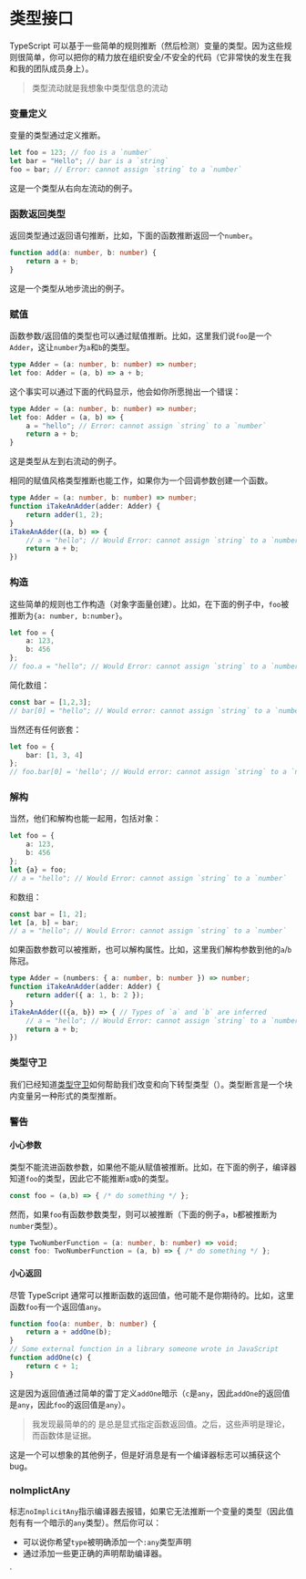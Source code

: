 # 类型接口

TypeScript 可以基于一些简单的规则推断（然后检测）变量的类型。因为这些规则很简单，你可以把你的精力放在组织安全/不安全的代码（它非常快的发生在我和我的团队成员身上）。

> 类型流动就是我想象中类型信息的流动

### 变量定义

变量的类型通过定义推断。
```ts
let foo = 123; // foo is a `number`
let bar = "Hello"; // bar is a `string`
foo = bar; // Error: cannot assign `string` to a `number`
```

这是一个类型从右向左流动的例子。

### 函数返回类型

返回类型通过返回语句推断，比如，下面的函数推断返回一个`number`。
```ts
function add(a: number, b: number) {
    return a + b;
}
```
这是一个类型从地步流出的例子。

### 赋值

函数参数/返回值的类型也可以通过赋值推断。比如，这里我们说`foo`是一个`Adder`，这让`number`为`a`和`b`的类型。

```ts
type Adder = (a: number, b: number) => number;
let foo: Adder = (a, b) => a + b;
```

这个事实可以通过下面的代码显示，他会如你所愿抛出一个错误：
```ts
type Adder = (a: number, b: number) => number;
let foo: Adder = (a, b) => {
    a = "hello"; // Error: cannot assign `string` to a `number`
    return a + b;
}
```

这是类型从左到右流动的例子。

相同的赋值风格类型推断也能工作，如果你为一个回调参数创建一个函数。
```ts
type Adder = (a: number, b: number) => number;
function iTakeAnAdder(adder: Adder) {
    return adder(1, 2);
}
iTakeAnAdder((a, b) => {
    // a = "hello"; // Would Error: cannot assign `string` to a `number`
    return a + b;
})
```

### 构造

这些简单的规则也工作构造（对象字面量创建）。比如，在下面的例子中，`foo`被推断为`{a: number, b:number}`。
```ts
let foo = {
    a: 123,
    b: 456
};
// foo.a = "hello"; // Would Error: cannot assign `string` to a `number`
```

简化数组：
```ts
const bar = [1,2,3];
// bar[0] = "hello"; // Would error: cannot assign `string` to a `number`
```

当然还有任何嵌套：
```ts
let foo = {
    bar: [1, 3, 4]
};
// foo.bar[0] = 'hello'; // Would error: cannot assign `string` to a `number`
```

### 解构

当然，他们和解构也能一起用，包括对象：
```ts
let foo = {
    a: 123,
    b: 456
};
let {a} = foo;
// a = "hello"; // Would Error: cannot assign `string` to a `number`
```
和数组：
```ts
const bar = [1, 2];
let [a, b] = bar;
// a = "hello"; // Would Error: cannot assign `string` to a `number`
```
如果函数参数可以被推断，也可以解构属性。比如，这里我们解构参数到他的`a`/`b`陈冠。
```ts
type Adder = (numbers: { a: number, b: number }) => number;
function iTakeAnAdder(adder: Adder) {
    return adder({ a: 1, b: 2 });
}
iTakeAnAdder(({a, b}) => { // Types of `a` and `b` are inferred
    // a = "hello"; // Would Error: cannot assign `string` to a `number`
    return a + b;
})
```

### 类型守卫

我们已经知道[类型守卫]()如何帮助我们改变和向下转型类型（）。类型断言是一个块内变量另一种形式的类型推断。

### 警告

#### 小心参数

类型不能流进函数参数，如果他不能从赋值被推断。比如，在下面的例子，编译器知道`foo`的类型，因此它不能推断`a`或`b`的类型。
```ts
const foo = (a,b) => { /* do something */ };
```

然而，如果`foo`有函数参数类型，则可以被推断（下面的例子`a`，`b`都被推断为`number`类型）。
```ts
type TwoNumberFunction = (a: number, b: number) => void;
const foo: TwoNumberFunction = (a, b) => { /* do something */ };
```

#### 小心返回

尽管 TypeScript 通常可以推断函数的返回值，他可能不是你期待的。比如，这里函数`foo`有一个返回值`any`。
```ts
function foo(a: number, b: number) {
    return a + addOne(b);
}
// Some external function in a library someone wrote in JavaScript
function addOne(c) {
    return c + 1;
}
```

这是因为返回值通过简单的雷丁定义`addOne`暗示（`c`是`any`，因此`addOne`的返回值是`any`，因此`foo`的返回值是`any`）。

> 我发现最简单的的 是总是显式指定函数返回值。之后，这些声明是理论，而函数体是证据。

这是一个可以想象的其他例子，但是好消息是有一个编译器标志可以捕获这个 bug。

### noImplictAny

标志`noImplicitAny`指示编译器去报错，如果它无法推断一个变量的类型（因此值剋有有一个暗示的`any`类型）。然后你可以：
- 可以说你希望`type`被明确添加一个`:any`类型声明
- 通过添加一些更正确的声明帮助编译器。


`